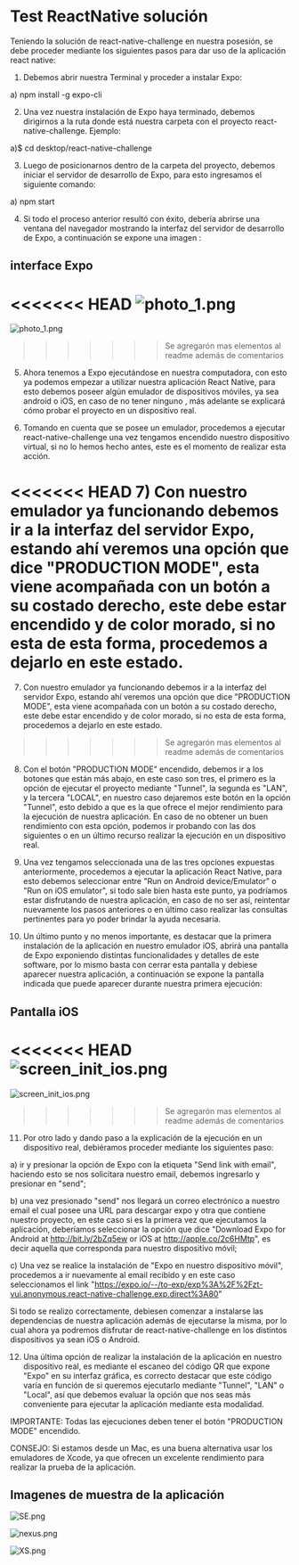 # Test ReactNative solución

Teniendo la solución de react-native-challenge en nuestra posesión, se debe proceder mediante los siguientes pasos para dar uso de la aplicación react native:

1) Debemos abrir nuestra Terminal y proceder a instalar Expo:

a) npm install -g expo-cli

2) Una vez nuestra instalación de Expo haya terminado, debemos dirigirnos a la ruta donde está nuestra    carpeta con el proyecto react-native-challenge. Ejemplo:

a)$ cd desktop/react-native-challenge

3) Luego de posicionarnos dentro de la carpeta del proyecto, debemos iniciar el servidor de desarrollo de Expo, para esto ingresamos el siguiente comando:

a) npm start

4) Si todo el proceso anterior resultó con éxito, debería abrirse una ventana del navegador mostrando la interfaz del servidor de desarrollo de Expo, a continuación se expone una imagen :

## interface Expo

<<<<<<< HEAD
  ![photo_1.png](https://github.com/Blmendoza94/react-native-challenge/blob/master/images_readme/photo_1.png)
=======
![photo_1.png](https://github.com/Blmendoza94/react-native-challenge/blob/master/images_readme/photo_1.png)
>>>>>>> Se agregarón mas elementos al readme además de comentarios

5) Ahora tenemos a Expo ejecutándose en nuestra computadora, con esto ya podemos empezar a utilizar nuestra aplicación React Native, para esto debemos poseer algún emulador de dispositivos móviles, ya sea android o iOS, en caso de no tener ninguno , más adelante se explicará cómo probar el proyecto en un dispositivo real.

6) Tomando en cuenta que se posee un emulador, procedemos a ejecutar react-native-challenge una vez tengamos encendido nuestro dispositivo virtual, si no lo hemos hecho antes, este es el momento de realizar esta acción.

<<<<<<< HEAD
 7) Con nuestro emulador ya funcionando debemos ir a la interfaz del servidor Expo, estando ahí veremos una opción que dice "PRODUCTION MODE", esta viene acompañada con un botón a su costado derecho, este debe estar encendido y de color morado, si no esta de esta forma, procedemos a dejarlo en este estado.
=======
7) Con nuestro emulador ya funcionando debemos ir a la interfaz del servidor Expo, estando ahí veremos una opción que dice "PRODUCTION MODE", esta viene acompañada con un botón a su costado derecho, este debe estar encendido y de color morado, si no esta de esta forma, procedemos a dejarlo en este estado.
>>>>>>> Se agregarón mas elementos al readme además de comentarios

8) Con el botón "PRODUCTION MODE" encendido, debemos ir a los botones que están más abajo, en este caso son tres, el primero es la opción de ejecutar el proyecto mediante "Tunnel", la segunda es "LAN", y la tercera "LOCAL", en nuestro caso dejaremos este botón en la opción "Tunnel", esto debido a que es la que ofrece el mejor rendimiento para la ejecución de nuestra aplicación. En caso de no obtener un buen rendimiento con esta opción, podemos ir probando con las dos siguientes o en un último recurso realizar la ejecución en un dispositivo real.

9) Una vez tengamos seleccionada una de las tres opciones expuestas anteriormente, procedemos a ejecutar la aplicación React Native, para esto debemos seleccionar entre "Run on Android device/Emulator" o "Run on iOS emulator", si todo sale bien hasta este punto, ya podríamos estar disfrutando de nuestra aplicación, en caso de no ser así, reintentar nuevamente los pasos anteriores o en último caso realizar las consultas pertinentes para yo poder brindar la ayuda necesaria.

10) Un último punto y no menos importante, es destacar que la primera instalación de la aplicación en nuestro emulador iOS, abrirá una pantalla de Expo exponiendo distintas funcionalidades y detalles de este software, por lo mismo basta con cerrar esta pantalla y debiese aparecer nuestra aplicación, a continuación se expone la pantalla indicada que puede aparecer durante nuestra primera ejecución:

## Pantalla iOS

<<<<<<< HEAD
 ![screen_init_ios.png](https://github.com/Blmendoza94/react-native-challenge/blob/master/images_readme/screen_init_ios.png)
=======
![screen_init_ios.png](https://github.com/Blmendoza94/react-native-challenge/blob/master/images_readme/screen_init_ios.png)
>>>>>>> Se agregarón mas elementos al readme además de comentarios

11) Por otro lado y dando paso a la explicación de la ejecución en un dispositivo real, debiéramos proceder mediante los siguientes paso:

a) ir y presionar la opción de Expo con la etiqueta "Send link with email", haciendo esto se nos solicitara nuestro email, debemos ingresarlo y presionar en "send";

b) una vez presionado "send" nos llegará un correo electrónico a nuestro email el cual posee una URL para descargar expo y otra que contiene nuestro proyecto, en este caso si es la primera vez que ejecutamos la aplicación, deberíamos seleccionar la opción que dice "Download Expo for Android at http://bit.ly/2bZq5ew or iOS at http://apple.co/2c6HMtp", es decir aquella que corresponda para nuestro dispositivo móvil;

c) Una vez se realice la instalación de "Expo en nuestro dispositivo móvil", procedemos a ir nuevamente al email recibido y en este caso seleccionamos el link "https://expo.io/--/to-exp/exp%3A%2F%2Fzt-vui.anonymous.react-native-challenge.exp.direct%3A80"

Si todo se realizo correctamente, debiesen comenzar a instalarse las dependencias de nuestra aplicación además de ejecutarse la misma, por lo cual ahora ya podremos disfrutar de react-native-challenge en los distintos dispositivos ya sean iOS o Android.

12) Una última opción de realizar la instalación de la aplicación en nuestro dispositivo real, es mediante el escaneo del código QR que expone "Expo" en su interfaz gráfica, es correcto destacar que este código varía en función de si queremos ejecutarlo mediante "Tunnel", "LAN" o "Local", así que debemos evaluar la opción que nos seas más conveniente para ejecutar la aplicación mediante esta modalidad.

IMPORTANTE: Todas las ejecuciones deben tener el botón "PRODUCTION MODE" encendido.

CONSEJO: Si estamos desde un Mac, es una buena alternativa usar los emuladores de Xcode, ya que ofrecen un excelente rendimiento para realizar la prueba de la aplicación.

  ## Imagenes de muestra de la aplicación

  ![SE.png](https://github.com/Blmendoza94/react-native-challenge/blob/master/images_readme/SE.png)


  ![nexus.png](https://github.com/Blmendoza94/react-native-challenge/blob/master/images_readme/nexus.png)


  ![XS.png](https://github.com/Blmendoza94/react-native-challenge/blob/master/images_readme/XS.png)
